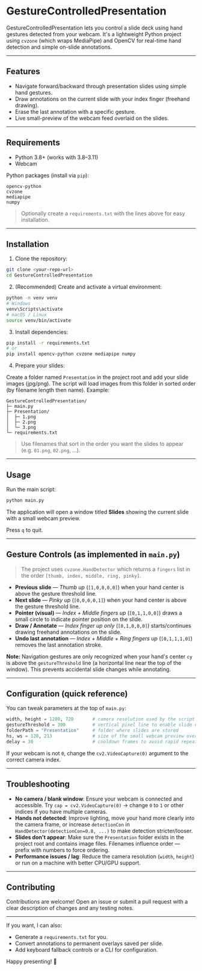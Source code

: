 # GestureControlledPresentation

GestureControlledPresentation lets you control a slide deck using hand gestures detected from your webcam. It's a lightweight Python project using `cvzone` (which wraps MediaPipe) and OpenCV for real-time hand detection and simple on-slide annotations.

---

## Features

* Navigate forward/backward through presentation slides using simple hand gestures.
* Draw annotations on the current slide with your index finger (freehand drawing).
* Erase the last annotation with a specific gesture.
* Live small-preview of the webcam feed overlaid on the slides.

---

## Requirements

* Python 3.8+ (works with 3.8–3.11)
* Webcam

Python packages (install via `pip`):

```
opencv-python
cvzone
mediapipe
numpy
```

> Optionally create a `requirements.txt` with the lines above for easy installation.

---

## Installation

1. Clone the repository:

```bash
git clone <your-repo-url>
cd GestureControlledPresentation
```

2. (Recommended) Create and activate a virtual environment:

```bash
python -m venv venv
# Windows
venv\Scripts\activate
# macOS / Linux
source venv/bin/activate
```

3. Install dependencies:

```bash
pip install -r requirements.txt
# or
pip install opencv-python cvzone mediapipe numpy
```

4. Prepare your slides:

Create a folder named `Presentation` in the project root and add your slide images (jpg/png). The script will load images from this folder in sorted order (by filename length then name). Example:

```
GestureControlledPresentation/
├─ main.py
├─ Presentation/
│  ├─ 1.png
│  ├─ 2.png
│  └─ 3.png
└─ requirements.txt
```

> Use filenames that sort in the order you want the slides to appear (e.g. `01.png`, `02.png`, ...).

---

## Usage

Run the main script:

```bash
python main.py
```

The application will open a window titled **Slides** showing the current slide with a small webcam preview.

Press `q` to quit.

---

## Gesture Controls (as implemented in `main.py`)

> The project uses `cvzone.HandDetector` which returns a `fingers` list in the order `[thumb, index, middle, ring, pinky]`.

* **Previous slide** — *Thumb up* (`[1,0,0,0,0]`) when your hand center is above the gesture threshold line.
* **Next slide** — *Pinky up* (`[0,0,0,0,1]`) when your hand center is above the gesture threshold line.
* **Pointer (visual)** — *Index + Middle fingers up* (`[0,1,1,0,0]`) draws a small circle to indicate pointer position on the slide.
* **Draw / Annotate** — *Index finger up only* (`[0,1,0,0,0]`) starts/continues drawing freehand annotations on the slide.
* **Undo last annotation** — *Index + Middle + Ring fingers up* (`[0,1,1,1,0]`) removes the last annotation stroke.

**Note:** Navigation gestures are only recognized when your hand's center `cy` is above the `gestureThreshold` line (a horizontal line near the top of the window). This prevents accidental slide changes while annotating.

---

## Configuration (quick reference)

You can tweak parameters at the top of `main.py`:

```python
width, height = 1280, 720       # camera resolution used by the script
gestureThreshold = 300          # vertical pixel line to enable slide navigation
folderPath = "Presentation"     # folder where slides are stored
hs, ws = 120, 213               # size of the small webcam preview overlay
delay = 30                      # cooldown frames to avoid rapid repeated actions
```

If your webcam is not `0`, change the `cv2.VideoCapture(0)` argument to the correct camera index.

---

## Troubleshooting

* **No camera / blank window**: Ensure your webcam is connected and accessible. Try `cap = cv2.VideoCapture(0)` -> change `0` to `1` or other indices if you have multiple cameras.
* **Hands not detected**: Improve lighting, move your hand more clearly into the camera frame, or increase `detectionCon` in `HandDetector(detectionCon=0.8, ...)` to make detection stricter/looser.
* **Slides don't appear**: Make sure the `Presentation` folder exists in the project root and contains image files. Filenames influence order — prefix with numbers to force ordering.
* **Performance issues / lag**: Reduce the camera resolution (`width`, `height`) or run on a machine with better CPU/GPU support.

---

## Contributing

Contributions are welcome! Open an issue or submit a pull request with a clear description of changes and any testing notes.

---

If you want, I can also:

* Generate a `requirements.txt` for you.
* Convert annotations to permanent overlays saved per slide.
* Add keyboard fallback controls or a CLI for configuration.

Happy presenting! 🎤
